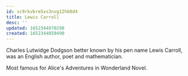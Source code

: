 ```yaml
---
id: sc9rkvbre5xs3nvg12h68d4
title: Lewis Carroll
desc: ''
updated: 1652344970298
created: 1652344050490
---
```


Charles Lutwidge Dodgson better known by his pen name Lewis Carroll, was an English author, poet and mathematician. 

Most famous for Alice's Adventures in Wonderland Novel. 
